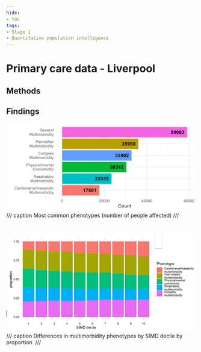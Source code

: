 ```yaml
---
hide:
- toc
tags:
- Stage 1
- Quantitative population intelligence
---
```


# Primary care data - Liverpool

## Methods


## Findings 

![1](../assets/glasgow-hi-1.PNG)
/// caption
Most common phenotypes (number of people affected)
///

<br>

![2](../assets/glasgow-hi-2.PNG)
/// caption
Differences in multimorbidity phenotypes by SIMD decile by proportion 
///
